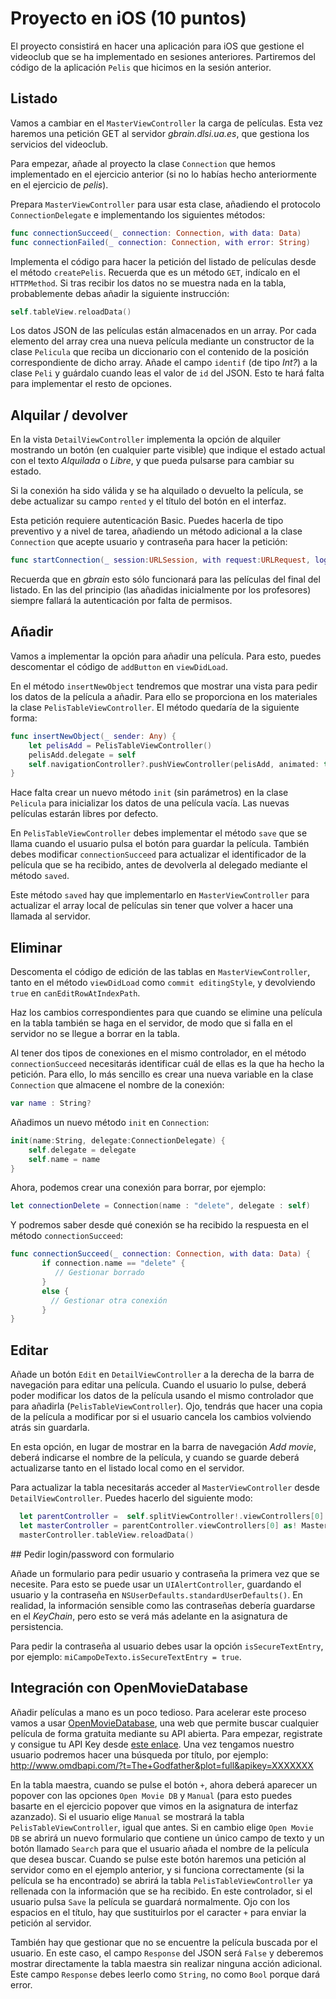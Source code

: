
# Proyecto en iOS \(10 puntos\)

El proyecto consistirá en hacer una aplicación para iOS que gestione el videoclub que se ha implementado en sesiones anteriores. Partiremos del código de la aplicación `Pelis` que hicimos en la sesión anterior. 

## Listado

Vamos a cambiar en el `MasterViewController` la carga de películas. Esta vez haremos una petición GET al servidor _gbrain.dlsi.ua.es_, que gestiona los servicios del videoclub.

Para empezar, añade al proyecto la clase `Connection` que hemos implementado en el ejercicio anterior \(si no lo habías hecho anteriormente en el ejercicio de _pelis_\).

Prepara `MasterViewController` para usar esta clase, añadiendo el protocolo `ConnectionDelegate` e implementando los siguientes métodos:

```swift
func connectionSucceed(_ connection: Connection, with data: Data)
func connectionFailed(_ connection: Connection, with error: String)
```

Implementa el código para hacer la petición del listado de películas desde el método ``createPelis``. Recuerda que es un método `GET`, indícalo en el `HTTPMethod`. Si tras recibir los datos no se muestra nada en la tabla, probablemente debas añadir la siguiente instrucción:

```swift
self.tableView.reloadData()
```

Los datos JSON de las películas están almacenados en un array. Por cada elemento del array crea una nueva película mediante un constructor de la clase `Pelicula` que reciba un diccionario con el contenido de la posición correspondiente de dicho array. Añade el campo `identif` \(de tipo _Int?_\) a la clase `Peli` y guárdalo cuando leas el valor de `id` del JSON. Esto te hará falta para implementar el resto de opciones.

## Alquilar / devolver

En la vista `DetailViewController` implementa la opción de alquiler mostrando un botón \(en cualquier parte visible\) que indique el estado actual con el texto _Alquilada_ o _Libre_, y que pueda pulsarse para cambiar su estado.

Si la conexión ha sido válida y se ha alquilado o devuelto la película, se debe actualizar su campo `rented` y el título del botón en el interfaz.

Esta petición requiere autenticación Basic. Puedes hacerla de tipo preventivo y a nivel de tarea, añadiendo un método adicional a la clase `Connection` que acepte usuario y contraseña para hacer la petición:

```swift
func startConnection(_ session:URLSession, with request:URLRequest, login:String, password:String)
```

Recuerda que en _gbrain_ esto sólo funcionará para las películas del final del listado. En las del principio \(las añadidas inicialmente por los profesores\) siempre fallará la autenticación por falta de permisos.

## Añadir

Vamos a implementar la opción para añadir una película. Para esto, puedes descomentar el código de `addButton` en `viewDidLoad`.

En el método `insertNewObject` tendremos que mostrar una vista para pedir los datos de la película a añadir. Para ello se proporciona en los materiales la clase `PelisTableViewController`. El método quedaría de la siguiente forma:

```swift
func insertNewObject(_ sender: Any) {
    let pelisAdd = PelisTableViewController()
    pelisAdd.delegate = self
    self.navigationController?.pushViewController(pelisAdd, animated: true)
}
```

Hace falta crear un nuevo método `init` \(sin parámetros\) en la clase `Pelicula` para inicializar los datos de una película vacía. Las nuevas películas estarán libres por defecto.

En `PelisTableViewController` debes implementar el método `save` que se llama cuando el usuario pulsa el botón para guardar la película. También debes modificar `connectionSucceed` para actualizar el identificador de la película que se ha recibido, antes de devolverla al delegado mediante el método `saved`.

Este método `saved` hay que implementarlo en `MasterViewController` para actualizar el array local de películas sin tener que volver a hacer una llamada al servidor.

## Eliminar

Descomenta el código de edición de las tablas en `MasterViewController`, tanto en el método `viewDidLoad` como `commit editingStyle`, y devolviendo `true` en `canEditRowAtIndexPath`.

Haz los cambios correspondientes para que cuando se elimine una película en la tabla también se haga en el servidor, de modo que si falla en el servidor no se llegue a borrar en la tabla.

Al tener dos tipos de conexiones en el mismo controlador, en el método `connectionSucceed` necesitarás identificar cuál de ellas es la que ha hecho la petición. Para ello, lo más sencillo es crear una nueva variable en la clase `Connection` que almacene el nombre de la conexión:

```swift
var name : String?
```

Añadimos un nuevo método `init` en `Connection`:

```swift
init(name:String, delegate:ConnectionDelegate) {
    self.delegate = delegate
    self.name = name
}
```

Ahora, podemos crear una conexión para borrar, por ejemplo:

```swift
let connectionDelete = Connection(name : "delete", delegate : self)
```

Y podremos saber desde qué conexión se ha recibido la respuesta en el método `connectionSucceed`:

```swift
func connectionSucceed(_ connection: Connection, with data: Data) {
       if connection.name == "delete" {
          // Gestionar borrado
       }
       else {
         // Gestionar otra conexión
       }
}
```

## Editar

Añade un botón `Edit` en `DetailViewController` a la derecha de la barra de navegación para editar una película. Cuando el usuario lo pulse, deberá poder modificar los datos de la película usando el mismo controlador que para añadirla \(`PelisTableViewController`\). Ojo, tendrás que hacer una copia de la película a modificar por si el usuario cancela los cambios volviendo atrás sin guardarla.

En esta opción, en lugar de mostrar en la barra de navegación _Add movie_, deberá indicarse el nombre de la película, y cuando se guarde deberá actualizarse tanto en el listado local como en el servidor.

Para actualizar la tabla necesitarás acceder al `MasterViewController` desde `DetailViewController`. Puedes hacerlo del siguiente modo:

```swift
  let parentController =  self.splitViewController!.viewControllers[0] as! UINavigationController
  let masterController = parentController.viewControllers[0] as! MasterViewController
  masterController.tableView.reloadData()
```

<!---- ## Apartado opcional --->

## Pedir login/password con formulario

Añade un formulario para pedir usuario y contraseña la primera vez que se necesite. Para esto se puede usar un `UIAlertController`, guardando el usuario y la contraseña en `NSUserDefaults.standardUserDefaults()`. En realidad, la información sensible como las contraseñas debería guardarse en el _KeyChain_, pero esto se verá más adelante en la asignatura de persistencia.

Para pedir la contraseña al usuario debes usar la opción `isSecureTextEntry`, por ejemplo:  `miCampoDeTexto.isSecureTextEntry = true`.

## Integración con OpenMovieDatabase

Añadir películas a mano es un poco tedioso. Para acelerar este proceso vamos a usar [OpenMovieDatabase](http://www.omdbapi.com), una web que permite buscar cualquier película de forma gratuita mediante su API abierta. Para empezar, registrate y consigue tu API Key desde [este enlace](http://www.omdbapi.com/apikey.aspx). Una vez tengamos nuestro usuario podremos hacer una búsqueda por título, por ejemplo: http://www.omdbapi.com/?t=The+Godfather&plot=full&apikey=XXXXXXX

En la tabla maestra, cuando se pulse el botón `+`, ahora deberá aparecer un popover con las opciones `Open Movie DB` y `Manual` \(para esto puedes basarte en el ejercicio popover que vimos en la asignatura de interfaz azanzado\). Si el usuario elige `Manual` se mostrará la tabla `PelisTableViewController`, igual que antes. Si en cambio elige `Open Movie DB` se abrirá un nuevo formulario que contiene un único campo de texto y un botón llamado `Search` para que el usuario añada el nombre de la película que desea buscar. Cuando se pulse este botón haremos una petición al servidor como en el ejemplo anterior, y si funciona correctamente
\(si la película se ha encontrado\) se abrirá la tabla `PelisTableViewController` ya rellenada con la información que se ha recibido. En este controlador, si el usuario pulsa `Save` la película se guardará normalmente. Ojo con los espacios en el título, hay que sustituirlos por el caracter `+` para enviar la petición al servidor.

También hay que gestionar que no se encuentre la película buscada por el usuario. En este caso, el campo `Response` del JSON será `False` y deberemos mostrar directamente la tabla maestra sin realizar ninguna acción adicional. Este campo `Response` debes leerlo como `String`, no como `Bool` porque dará error.
